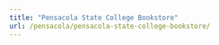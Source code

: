 ```yaml
---
title: "Pensacola State College Bookstore"
url: /pensacola/pensacola-state-college-bookstore/
---
```

